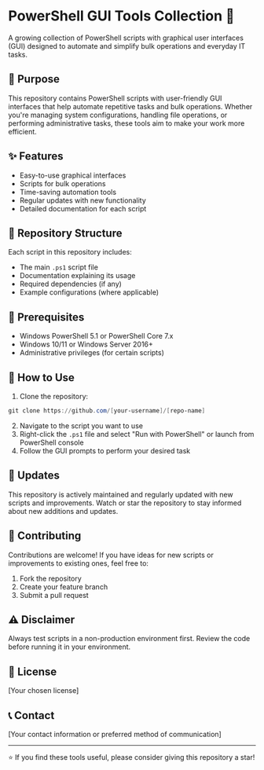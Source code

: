 # PowerShell GUI Tools Collection 🚀

A growing collection of PowerShell scripts with graphical user interfaces (GUI) designed to automate and simplify bulk operations and everyday IT tasks.

## 🎯 Purpose

This repository contains PowerShell scripts with user-friendly GUI interfaces that help automate repetitive tasks and bulk operations. Whether you're managing system configurations, handling file operations, or performing administrative tasks, these tools aim to make your work more efficient.

## ✨ Features

- Easy-to-use graphical interfaces
- Scripts for bulk operations
- Time-saving automation tools
- Regular updates with new functionality
- Detailed documentation for each script

## 📁 Repository Structure

Each script in this repository includes:
- The main `.ps1` script file
- Documentation explaining its usage
- Required dependencies (if any)
- Example configurations (where applicable)

## 🔧 Prerequisites

- Windows PowerShell 5.1 or PowerShell Core 7.x
- Windows 10/11 or Windows Server 2016+
- Administrative privileges (for certain scripts)

## 📖 How to Use

1. Clone the repository:
```powershell
git clone https://github.com/[your-username]/[repo-name]
```

2. Navigate to the script you want to use
3. Right-click the `.ps1` file and select "Run with PowerShell" or launch from PowerShell console
4. Follow the GUI prompts to perform your desired task

## 🔄 Updates

This repository is actively maintained and regularly updated with new scripts and improvements. Watch or star the repository to stay informed about new additions and updates.

## 📝 Contributing

Contributions are welcome! If you have ideas for new scripts or improvements to existing ones, feel free to:
1. Fork the repository
2. Create your feature branch
3. Submit a pull request

## ⚠️ Disclaimer

Always test scripts in a non-production environment first. Review the code before running it in your environment.

## 📜 License

[Your chosen license]

## 📞 Contact

[Your contact information or preferred method of communication]

---
⭐ If you find these tools useful, please consider giving this repository a star!
